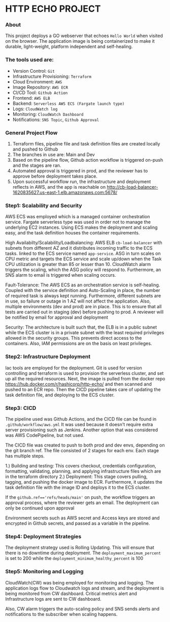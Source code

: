 # HTTP ECHO PROJECT

### About
This project deploys a GO webserver that echoes `Hello World` when visited on the browser. The application image is being containerized to make it durable, light-weight, platform independent and self-healing.

### The tools used are:

*  Version Control: `Git`
*  Infrastructure Provisioning: `Terraform`
*  Cloud Environment: `AWS`
*  Image Repository: `AWS ECR`
*  CI/CD Tool: `Github Action`
*  Frontend: `AWS ELB`
*  Backend: `Serverless AWS ECS (Fargate launch type)`
*  Logs: `CloudWatch log`
*  Monitoring: `CloudWatch Dashboard`
*  Notifications: `SNS Topic`, `Github Approval`

### General Project Flow
1. Terraform files, pipeline file and task definition files are created locally and pushed to Github 
2. The branches in use are: Main and Dev
3. Based on the pipeline flow, Github action workflow is triggered on-push and the stages are ran.
4. Automated approval is triggered in prod, and the reviewer has to approve before deployment takes place. 
5. Upon successful workflow run, the infrastructure and deployment reflects in AWS, and the app is reachable on http://cb-load-balancer-1620835627.us-east-1.elb.amazonaws.com:5678/
 
### Step1: Scalability and Security
AWS ECS was employed which is a managed container orchestration service. Fargate serverless type was used in order not to manage the underlying EC2 instances. Using ECS makes the deployment and scaling easy, and the task definition houses the container requirements. 

High Availabilty/Scalability/Loadbalancing: AWS ELB `cb-load-balancer` with subnets from different AZ and it distributes incoming traffic to the ECS tasks. linked to the ECS service named `app-service`. ASG in turn scales on CPU metric and targets the ECS service and scale up/down when the Task CPU utilization is greater than 85 or lesser than 10. CloudWatch alarm triggers the scaling, which the ASG policy will respond to. Furthermore, an SNS alarm to email is triggered when scaling occurs.

Fault-Tolerance: The AWS ECS as an orchestration service is self-healing. Coupled with the service definition and Auto-Scaling in place, the number of required task is always kept running. Furthermore, different subnets are in use, so failure or outage in 1 AZ will not affect the application. Also, multiple environments (dev and prod) are in place. This is to ensure that all tests are carried out in staging (dev) before pushing to prod. A reviewer will be notified by email for approval and deployment

Security: The architecture is built such that, the ELB is in a public subnet while the ECS cluster is in a private subnet with the least required privileges allowed in the security groups. This prevents direct access to the containers. Also, IAM permissions are on the basis on least privileges.

### Step2: Infrastructure Deployment
Iac tools are employed for the deployment. Git is used for version controlling and terraform is used to provision the serverless cluster, and set up all the required resources. Next, the image is pulled from the docker repo https://hub.docker.com/r/hashicorp/http-echo/ and then scanned and pushed to an ECR repo. Then the CICD pipeline takes care of updating the task definition file, and deploying to the ECS cluster.

### Step3: CICD

The pipeline used was Github Actions, and the CICD file can be found in `.github/workflow/aws.yml` It was used because it doesn't require extra server provisioning such as Jenkins. Another option that was considered was AWS CodePipeline, but not used.

The CICD file was created to push to both prod and dev envs, depending on the git branch ref. The file consisted of 2 stages for each env. Each stage has multiple steps. 

1.) Building and testing: This covers checkout, credentials configuration, formatting, validating, planning, and applying infrastructure files which are in the terraform directory
2.) Deployment: This stage covers pulling, tagging, and pushing the docker image to ECR. Furthermore, it updates the task definition file with the image ID and deploys it to the ECS cluster.

If the `github.ref=='refs/heads/main'` on push, the workflow triggers an approval process, where the reviewer gets an email. The deployment can only be continued upon approval

Environment secrets such as AWS secret and Access keys are stored and encrypted in Github secrets, and passed as a variable in the pipeline.

### Step4: Deployment Strategies
The deployment strategy used is Rolling Updating. This will ensure that there is no downtime during deployment. The `deployment_maximum_percent` is set to 200 while the `deployment_minimum_healthy_percent` is 100

### Step5: Monitoring and Logging
CloudWatch(CW) was being employed for monitoring and logging. The application logs flow to Cloudwatch logs and stream, and the deployment is being monitored from CW dashboard. Critical metrics alert and Infrastructure logs are sent to CW dashboard.

Also, CW alarm triggers the auto-scaling policy and SNS sends alerts and notifications to the subscriber when scaling happens.








